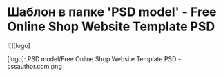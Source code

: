 # Шаблон в папке 'PSD model' - Free Online Shop Website Template PSD
![][logo]

[logo]: PSD model/Free Online Shop Website Template PSD - cssauthor.com.png
